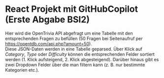 # React Projekt mit GitHubCopilot (Erste Abgabe BSI2)

Hier wird die OpenTrivia API abgefragt um eine Tabelle mit den entsprechenden Fragen zu befüllen (50 Fragen bei Seitenaufruf per https://opentdb.com/api.php?amount=50).  
Diese JSON-Daten werden in eine Tabelle geparsed. Über Klick auf _Category_, _Type_ oder _Difficulty_ können die entsprechenden Felder sortiert werden (1. Klick aufsteigend, 2. Klick abgesteigend). Darüber hinaus gibt es zwei Dropdown Felder über die man filtern kann (z. B. nur bestimmte Kategorien etc.).
